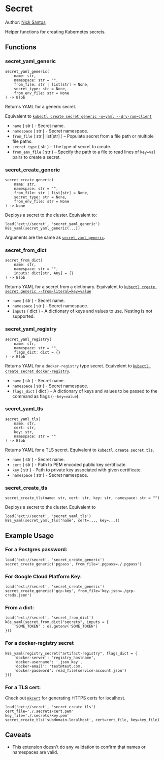 # Secret

Author: [Nick Santos](https://github.com/nicks)

Helper functions for creating Kubernetes secrets.

## Functions

### secret_yaml_generic

```
secret_yaml_generic(
    name: str,
    namespace: str = "",
    from_file: str | list[str] = None,
    secret_type: str = None,
    from_env_file: str = None
) -> Blob
```

Returns YAML for a generic secret.

Equivalent to [`kubectl create secret generic -o=yaml --dry-run=client`](https://kubernetes.io/docs/reference/generated/kubectl/kubectl-commands#-em-secret-generic-em-)

* `name` ( str ) - Secret name.
* `namespace` ( str ) - Secret namespace.
* `from_file` ( str | list[str] ) – Populate secret from a file path or multiple file paths.
* `secret_type` ( str ) - The type of secret to create.
* `from_env_file` ( str ) – Specify the path to a file to read lines of `key=val` pairs to create a secret.

### secret_create_generic

```
secret_create_generic(
    name: str,
    namespace: str = "",
    from_file: str | list[str] = None,
    secret_type: str = None,
    from_env_file: str = None
) -> None
```

Deploys a secret to the cluster. Equivalent to:

```
load('ext://secret', 'secret_yaml_generic')
k8s_yaml(secret_yaml_generic(...))
```

Arguments are the same as [`secret_yaml_generic`](#secret_yaml_generic).

### secret_from_dict

```
secret_from_dict(
    name: str,
    namespace: str = "",
    inputs: dict[str, Any] = {}
) -> Blob
```

Returns YAML for a secret from a dictionary. Equivalent to [`kubectl create secret generic --from-literal=key=value`](https://kubernetes.io/docs/reference/generated/kubectl/kubectl-commands#-em-secret-generic-em-)

* `name` ( str ) - Secret name.
* `namespace` ( str ) - Secret namespace.
* `inputs` ( dict ) - A dictionary of keys and values to use. Nesting is not supported.

### secret_yaml_registry

```
secret_yaml_registry(
    name: str,
    namespace: str = "",
    flags_dict: dict = {}
) -> Blob
```

Returns YAML for a `docker-registry` type secret. Equivelent to [`kubectl create secret docker-registry`](https://kubernetes.io/docs/reference/generated/kubectl/kubectl-commands#-em-secret-docker-registry-em-).

* `name` ( str ) - Secret name.
* `namespace` ( str ) - Secret namespace.
* `flags_dict` ( dict ) - A dictionary of keys and values to be passed to the command as flags (`--key=value`).

### secret_yaml_tls

```
secret_yaml_tls(
    name: str,
    cert: str,
    key: str,
    namespace: str = ""
) -> Blob
```

Returns YAML for a TLS secret. Equivalent to [`kubectl create secret tls`](https://kubernetes.io/docs/reference/generated/kubectl/kubectl-commands#-em-secret-tls-em-).

* `name` ( str ) - Secret name.
* `cert` ( str ) - Path to PEM encoded public key certificate.
* `key` ( str ) - Path to private key associated with given certificate.
* `namespace` ( str ) - Secret namespace.

### secret_create_tls

```
secret_create_tls(name: str, cert: str, key: str, namespace: str = "")
```

Deploys a secret to the cluster. Equivalent to

```
load('ext://secret', 'secret_yaml_tls')
k8s_yaml(secret_yaml_tls('name', cert=..., key=...))
```

## Example Usage

### For a Postgres password:

```
load('ext://secret', 'secret_create_generic')
secret_create_generic('pgpass', from_file='.pgpass=./.pgpass')
```

### For Google Cloud Platform Key:

```
load('ext://secret', 'secret_create_generic')
secret_create_generic('gcp-key', from_file='key.json=./gcp-creds.json')
```

### From a dict:

```
load('ext://secret', 'secret_from_dict')
k8s_yaml(secret_from_dict("secrets", inputs = {
    'SOME_TOKEN' : os.getenv('SOME_TOKEN')
}))
```

### For a docker-registry secret
```
k8s_yaml(registry_secret("artifact-registry", flags_dict = {
    'docker-server': 'registry_hostname',
    'docker-username': '_json_key',
    'docker-email': 'test@test.com,
    'docker-password': read_file(service-account.json')
}))
```

### For a TLS cert:

Check out [`mkcert`](https://github.com/FiloSottile/mkcert) for generating HTTPS certs for localhost.

```
load('ext://secret', 'secret_create_tls')
cert_file='./.secrets/cert.pem'
key_file='./.secrets/key.pem'
secret_create_tls('subdomain-localhost', cert=cert_file, key=key_file)
```

## Caveats

- This extension doesn't do any validation to confirm that names or namespaces are valid.
